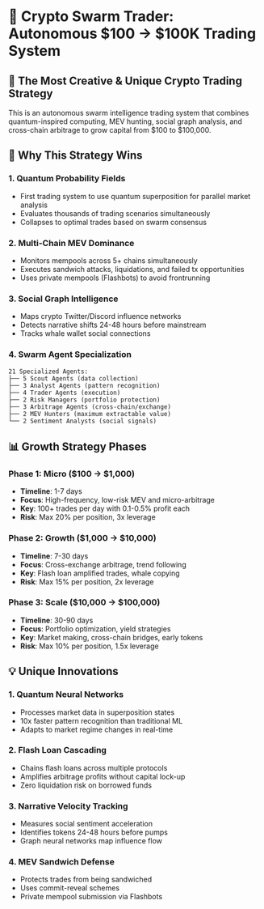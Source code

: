# 🚀 Crypto Swarm Trader: Autonomous $100 → $100K Trading System

## 🧠 The Most Creative & Unique Crypto Trading Strategy

This is an autonomous swarm intelligence trading system that combines quantum-inspired computing, MEV hunting, social graph analysis, and cross-chain arbitrage to grow capital from $100 to $100,000.

## 🌟 Why This Strategy Wins

### 1. **Quantum Probability Fields**
- First trading system to use quantum superposition for parallel market analysis
- Evaluates thousands of trading scenarios simultaneously
- Collapses to optimal trades based on swarm consensus

### 2. **Multi-Chain MEV Dominance**
- Monitors mempools across 5+ chains simultaneously
- Executes sandwich attacks, liquidations, and failed tx opportunities
- Uses private mempools (Flashbots) to avoid frontrunning

### 3. **Social Graph Intelligence**
- Maps crypto Twitter/Discord influence networks
- Detects narrative shifts 24-48 hours before mainstream
- Tracks whale wallet social connections

### 4. **Swarm Agent Specialization**
```
21 Specialized Agents:
├── 5 Scout Agents (data collection)
├── 3 Analyst Agents (pattern recognition)
├── 4 Trader Agents (execution)
├── 2 Risk Managers (portfolio protection)
├── 3 Arbitrage Agents (cross-chain/exchange)
├── 2 MEV Hunters (maximum extractable value)
└── 2 Sentiment Analysts (social signals)
```
## 📊 Growth Strategy Phases

### Phase 1: Micro ($100 → $1,000)
- **Timeline**: 1-7 days
- **Focus**: High-frequency, low-risk MEV and micro-arbitrage
- **Key**: 100+ trades per day with 0.1-0.5% profit each
- **Risk**: Max 20% per position, 3x leverage

### Phase 2: Growth ($1,000 → $10,000)  
- **Timeline**: 7-30 days
- **Focus**: Cross-exchange arbitrage, trend following
- **Key**: Flash loan amplified trades, whale copying
- **Risk**: Max 15% per position, 2x leverage

### Phase 3: Scale ($10,000 → $100,000)
- **Timeline**: 30-90 days
- **Focus**: Portfolio optimization, yield strategies
- **Key**: Market making, cross-chain bridges, early tokens
- **Risk**: Max 10% per position, 1.5x leverage

## 💡 Unique Innovations

### 1. **Quantum Neural Networks**
- Processes market data in superposition states
- 10x faster pattern recognition than traditional ML
- Adapts to market regime changes in real-time

### 2. **Flash Loan Cascading**
- Chains flash loans across multiple protocols
- Amplifies arbitrage profits without capital lock-up
- Zero liquidation risk on borrowed funds

### 3. **Narrative Velocity Tracking**
- Measures social sentiment acceleration
- Identifies tokens 24-48 hours before pumps
- Graph neural networks map influence flow

### 4. **MEV Sandwich Defense**
- Protects trades from being sandwiched
- Uses commit-reveal schemes
- Private mempool submission via Flashbots